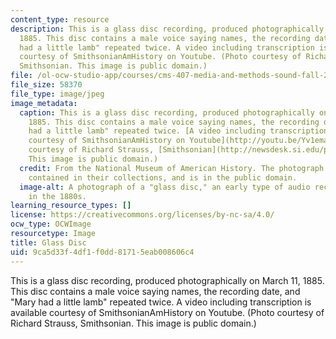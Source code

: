 ```yaml
---
content_type: resource
description: This is a glass disc recording, produced photographically on March 11,
  1885. This disc contains a male voice saying names, the recording date, and "Mary
  had a little lamb" repeated twice. A video including transcription is available
  courtesy of SmithsonianAmHistory on Youtube. (Photo courtesy of Richard Strauss,
  Smithsonian. This image is public domain.)
file: /ol-ocw-studio-app/courses/cms-407-media-and-methods-sound-fall-2012/9ca5d33f4df1f0dd81715eab008606c4_cms-407f12.jpg
file_size: 58370
file_type: image/jpeg
image_metadata:
  caption: This is a glass disc recording, produced photographically on March 11,
    1885. This disc contains a male voice saying names, the recording date, and "Mary
    had a little lamb" repeated twice. [A video including transcription is available
    courtesy of SmithsonianAmHistory on Youtube](http://youtu.be/Yv1emaQFg2w). (Photo
    courtesy of Richard Strauss, [Smithsonian](http://newsdesk.si.edu/photos/volta-record-3-0).
    This image is public domain.)
  credit: From the National Museum of American History. The photograph is of an item
    contained in their collections, and is in the public domain.
  image-alt: A photograph of a "glass disc," an early type of audio recording, made
    in the 1880s.
learning_resource_types: []
license: https://creativecommons.org/licenses/by-nc-sa/4.0/
ocw_type: OCWImage
resourcetype: Image
title: Glass Disc
uid: 9ca5d33f-4df1-f0dd-8171-5eab008606c4
---
```

This is a glass disc recording, produced photographically on March 11, 1885. This disc contains a male voice saying names, the recording date, and "Mary had a little lamb" repeated twice. A video including transcription is available courtesy of SmithsonianAmHistory on Youtube. (Photo courtesy of Richard Strauss, Smithsonian. This image is public domain.)